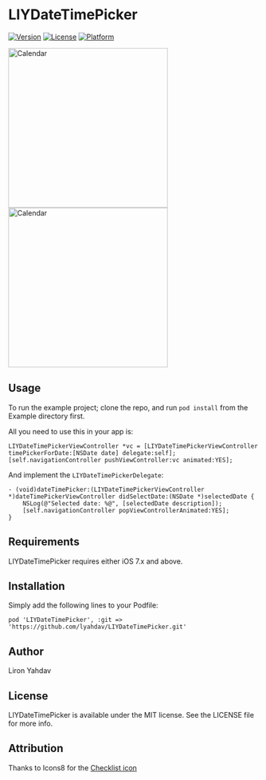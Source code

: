 # LIYDateTimePicker

[![Version](https://img.shields.io/cocoapods/v/LIYDateTimePicker.svg?style=flat)](http://cocoadocs.org/docsets/LIYDateTimePicker)
[![License](https://img.shields.io/cocoapods/l/LIYDateTimePicker.svg?style=flat)](http://cocoadocs.org/docsets/LIYDateTimePicker)
[![Platform](https://img.shields.io/cocoapods/p/LIYDateTimePicker.svg?style=flat)](http://cocoadocs.org/docsets/LIYDateTimePicker)

<img src="https://raw.githubusercontent.com/lyahdav/LIYDateTimePicker/master/Screens/Screen1.png" alt="Calendar" width="320px"/> 
<img src="https://raw.githubusercontent.com/lyahdav/LIYDateTimePicker/master/Screens/Screen2.png" alt="Calendar" width="320px"/>

## Usage

To run the example project; clone the repo, and run `pod install` from the Example directory first.

All you need to use this in your app is:

    LIYDateTimePickerViewController *vc = [LIYDateTimePickerViewController timePickerForDate:[NSDate date] delegate:self];
    [self.navigationController pushViewController:vc animated:YES];

And implement the `LIYDateTimePickerDelegate`:

    - (void)dateTimePicker:(LIYDateTimePickerViewController *)dateTimePickerViewController didSelectDate:(NSDate *)selectedDate {
        NSLog(@"Selected date: %@", [selectedDate description]);
        [self.navigationController popViewControllerAnimated:YES];
    }


## Requirements

LIYDateTimePicker requires either iOS 7.x and above.

## Installation

Simply add the following lines to your Podfile:

    pod 'LIYDateTimePicker', :git => 'https://github.com/lyahdav/LIYDateTimePicker.git'

## Author

Liron Yahdav

## License

LIYDateTimePicker is available under the MIT license. See the LICENSE file for more info.

## Attribution

Thanks to Icons8 for the <a
href="http://icons8.com/web-app/3979/Checklist">Checklist icon</a>

